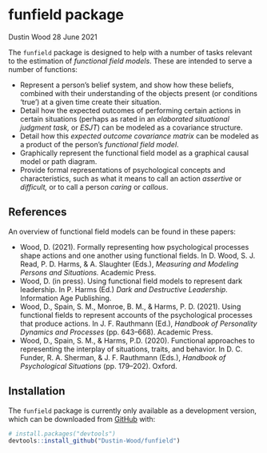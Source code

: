 funfield package
================
Dustin Wood
28 June 2021

<!-- README.md is generated from README.Rmd. Please edit that file -->
<!-- badges: start -->
<!-- badges: end -->

The `funfield` package is designed to help with a number of tasks
relevant to the estimation of *functional field models*. These are
intended to serve a number of functions:

-   Represent a person’s belief system, and show how these beliefs,
    combined with their understanding of the objects present (or
    conditions ‘true’) at a given time create their situation.
-   Detail how the expected outcomes of performing certain actions in
    certain situations (perhaps as rated in an *elaborated situational
    judgment task,* or *ESJT*) can be modeled as a covariance structure.
-   Detail how this *expected outcome covariance matrix* can be modeled
    as a product of the person’s *functional field model*.
-   Graphically represent the functional field model as a graphical
    causal model or path diagram.
-   Provide formal representations of psychological concepts and
    characteristics, such as what it means to call an action *assertive*
    or *difficult,* or to call a person *caring* or *callous*.

## References

An overview of functional field models can be found in these papers:

-   Wood, D. (2021). Formally representing how psychological processes
    shape actions and one another using functional fields. In D.
    Wood, S. J. Read, P. D. Harms, & A. Slaughter (Eds.), *Measuring and
    Modeling Persons and Situations.* Academic Press.
-   Wood, D. (in press). Using functional field models to represent dark
    leadership. In P. Harms (Ed.) *Dark and Destructive Leadership*.
    Information Age Publishing.
-   Wood, D., Spain, S. M., Monroe, B. M., & Harms, P. D. (2021). Using
    functional fields to represent accounts of the psychological
    processes that produce actions. In J. F. Rauthmann (Ed.), *Handbook
    of Personality Dynamics and Processes* (pp. 643–668). Academic
    Press.
-   Wood, D., Spain, S. M., & Harms, P.D. (2020). Functional approaches
    to representing the interplay of situations, traits, and behavior.
    In D. C. Funder, R. A. Sherman, & J. F. Rauthmann (Eds.), *Handbook
    of Psychological Situations* (pp. 179–202). Oxford.

## Installation

The `funfield` package is currently only available as a development
version, which can be downloaded from [GitHub](https://github.com/)
with:

``` r
# install.packages("devtools")
devtools::install_github("Dustin-Wood/funfield")
```
